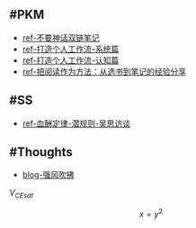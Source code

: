 
## #PKM

- [ref-不要神话双链笔记](PKM-不要神话双链笔记.md)
- [ref-打造个人工作流-系统篇](PKM-打造个人工作流-系统篇.md)
- [ref-打造个人工作流-认知篇](PKM-打造个人工作流-认知篇.md)
- [ref-把阅读作为方法：从选书到笔记的经验分享](PKM-把阅读作为方法：从选书到笔记的经验分享.md)

## #SS

- [ref-血酬定律-潜规则-吴思访谈](SS-血酬定律-潜规则-吴思访谈.md)

## #Thoughts

- [blog-强风吹拂](Thoughts-「强风吹拂」-何谓强大.md)

$V_{CEsat}$

$$ x = y ^2 $$
